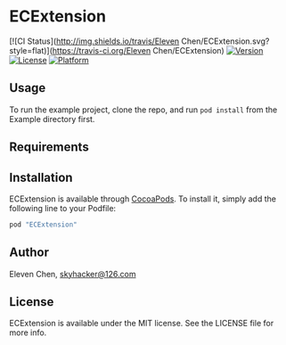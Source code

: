 # ECExtension

[![CI Status](http://img.shields.io/travis/Eleven Chen/ECExtension.svg?style=flat)](https://travis-ci.org/Eleven Chen/ECExtension)
[![Version](https://img.shields.io/cocoapods/v/ECExtension.svg?style=flat)](http://cocoapods.org/pods/ECExtension)
[![License](https://img.shields.io/cocoapods/l/ECExtension.svg?style=flat)](http://cocoapods.org/pods/ECExtension)
[![Platform](https://img.shields.io/cocoapods/p/ECExtension.svg?style=flat)](http://cocoapods.org/pods/ECExtension)

## Usage

To run the example project, clone the repo, and run `pod install` from the Example directory first.

## Requirements

## Installation

ECExtension is available through [CocoaPods](http://cocoapods.org). To install
it, simply add the following line to your Podfile:

```ruby
pod "ECExtension"
```

## Author

Eleven Chen, skyhacker@126.com

## License

ECExtension is available under the MIT license. See the LICENSE file for more info.
